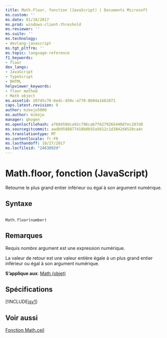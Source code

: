 ```yaml
---
title: Math.Floor, fonction (JavaScript) | Documents Microsoft
ms.custom: ''
ms.date: 01/18/2017
ms.prod: windows-client-threshold
ms.reviewer: ''
ms.suite: ''
ms.technology:
- devlang-javascript
ms.tgt_pltfrm: ''
ms.topic: language-reference
f1_keywords:
- floor
dev_langs:
- JavaScript
- TypeScript
- DHTML
helpviewer_keywords:
- floor method
- Math object
ms.assetid: 20745c76-6edc-450c-a770-8b94a1681071
caps.latest.revision: 9
author: mikejo5000
ms.author: mikejo
manager: ghogen
ms.openlocfilehash: a760458dca92c796cab7f6279265440d7ec287d0
ms.sourcegitcommit: aadb9588877418b8b55a5612c1d3842d4520ca4c
ms.translationtype: MT
ms.contentlocale: fr-FR
ms.lasthandoff: 10/27/2017
ms.locfileid: "24638929"
---
```

# <a name="mathfloor-function-javascript"></a>Math.floor, fonction (JavaScript)
Retourne le plus grand entier inférieur ou égal à son argument numérique.  
  
## <a name="syntax"></a>Syntaxe  
  
```  
  
Math.floor(number)   
```  
  
## <a name="remarks"></a>Remarques  
 Requis *nombre* argument est une expression numérique.  
  
 La valeur de retour est une valeur entière égale à un plus grand entier inférieur ou égal à son argument numérique.  
  
 **S’applique aux**: [Math (objet)](../../javascript/reference/math-object-javascript.md)  
  
## <a name="requirements"></a>Spécifications  
 [!INCLUDE[jsv1](../../javascript/misc/includes/jsv1-md.md)]  
  
## <a name="see-also"></a>Voir aussi  
 [Fonction Math.ceil](../../javascript/reference/math-ceil-function-javascript.md)